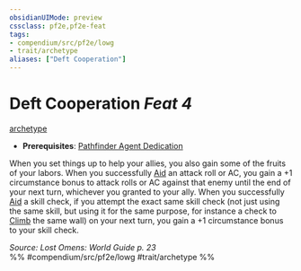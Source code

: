 ```yaml
---
obsidianUIMode: preview
cssclass: pf2e,pf2e-feat
tags:
- compendium/src/pf2e/lowg
- trait/archetype
aliases: ["Deft Cooperation"]
---
```

# Deft Cooperation  *Feat 4*  
[archetype](/rules/traits/archetype.md)  

- **Prerequisites**: [Pathfinder Agent Dedication](/compendium/feats/pathfinder-agent-dedication-lowg.md)

When you set things up to help your allies, you also gain some of the fruits of your labors. When you successfully [Aid](/rules/actions/aid.md) an attack roll or AC, you gain a +1 circumstance bonus to attack rolls or AC against that enemy until the end of your next turn, whichever you granted to your ally. When you successfully [Aid](/rules/actions/aid.md) a skill check, if you attempt the exact same skill check (not just using the same skill, but using it for the same purpose, for instance a check to [Climb](/rules/actions/climb.md) the same wall) on your next turn, you gain a +1 circumstance bonus to your skill check.

*Source: Lost Omens: World Guide p. 23*  
%% #compendium/src/pf2e/lowg #trait/archetype %%